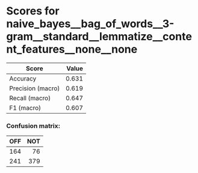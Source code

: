 # Scores for naive_bayes__bag_of_words__3-gram__standard__lemmatize__content_features__none__none
|      Score      |Value|
|-----------------|----:|
|Accuracy         |0.631|
|Precision (macro)|0.619|
|Recall (macro)   |0.647|
|F1 (macro)       |0.607|

### Confusion matrix:
|OFF|NOT|
|--:|--:|
|164| 76|
|241|379|

